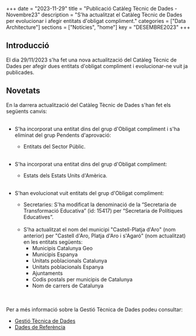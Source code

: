 +++
date        = "2023-11-29"
title       = "Publicació Catàleg Tècnic de Dades - Novembre23"
description = "S'ha actualitzat el Catàleg Tècnic de Dades per evolucionar i afegir entitats d'obligat compliment."
categories  = ["Data Architecture"]
sections    = ["Notícies", "home"]
key = "DESEMBRE2023"
+++

## Introducció

El dia 29/11/2023 s'ha fet una nova actualització del Catàleg Tècnic de Dades per afegir dues entitats d'obligat compliment i evolucionar-ne vuit ja publicades.
 
## Novetats

En la darrera actualització del Catàleg Tècnic de Dades s'han fet els següents canvis:<br><br>

- S'ha incorporat una entitat dins del grup d'Obligat compliment i s'ha eliminat del grup Pendents d'aprovació:<br>
  - Entitats del Sector Públic.<br><br>

- S'ha incorporat una entitat dins del grup d'Obligat compliment:<br>
  - Estats dels Estats Units d'Amèrica.<br><br>

- S'han evolucionat vuit entitats del grup d'Obligat compliment:<br>
  - Secretaries: S'ha modificat la denominació de la “Secretaria de Transformació Educativa” (id: 15417) per “Secretaria de Polítiques Educatives”.<br><br>
  - S'ha actualitzat el nom del municipi "Castell-Platja d'Aro" (nom anterior) per "Castell d'Aro, Platja d'Aro i s'Agaró" (nom actualitzat) en les entitats següents:<br>
    - Municipis Catalunya Geo<br>
    - Municipis Espanya<br>
    - Unitats poblacionals Catalunya<br>
	- Unitats poblacionals Espanya<br>
	- Ajuntaments<br>
	- Codis postals per municipis de Catalunya<br>
	- Nom de carrers de Catalunya<br><br><br>
 

Per a més informació sobre la Gestió Tècnica de Dades podeu consultar:

* [Gestió Tècnica de Dades](https://canigo.ctti.gencat.cat/plataformes/dadesref/gestiodades/)
* [Dades de Referència](https://canigo.ctti.gencat.cat/plataformes/dadesref/dadesref/)

